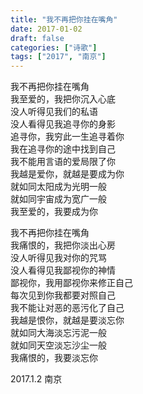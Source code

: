 ```yaml
---
title: "我不再把你挂在嘴角"
date: 2017-01-02
draft: false
categories: ["诗歌"]
tags: ["2017", "南京"]
---
```


我不再把你挂在嘴角  
我至爱的，我把你沉入心底  
没人听得见我们的私语  
没人看得见我追寻你的身影  
追寻你，我穷此一生追寻着你  
我在追寻你的途中找到自己  
我不能用言语的爱局限了你  
我越是爱你，就越是要成为你  
就如同太阳成为光明一般  
就如同宇宙成为宽广一般  
我至爱的，我要成为你  

我不再把你挂在嘴角  
我痛恨的，我把你淡出心房  
没人听得见我对你的咒骂  
没人看得见我鄙视你的神情  
鄙视你，我用鄙视你来修正自己  
每次见到你我都要对照自己  
我不能让对恶的恶污化了自己  
我越是恨你，就越是要淡忘你  
就如同大海淡忘污泥一般  
就如同天空淡忘沙尘一般  
我痛恨的，我要淡忘你  

2017.1.2 南京  

